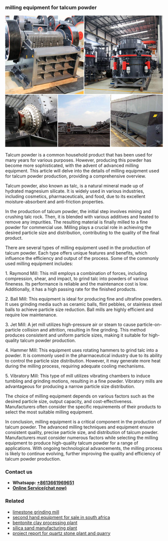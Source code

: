 <h3>milling equipment for talcum powder</h3><img src='1706773408.jpg' alt=''><p>Talcum powder is a common household product that has been used for many years for various purposes. However, producing this powder has become more sophisticated, with the advent of advanced milling equipment. This article will delve into the details of milling equipment used for talcum powder production, providing a comprehensive overview.</p><p>Talcum powder, also known as talc, is a natural mineral made up of hydrated magnesium silicate. It is widely used in various industries, including cosmetics, pharmaceuticals, and food, due to its excellent moisture-absorbent and anti-friction properties.</p><p>In the production of talcum powder, the initial step involves mining and crushing talc rock. Then, it is blended with various additives and heated to remove any impurities. The resulting material is finally milled to a fine powder for commercial use. Milling plays a crucial role in achieving the desired particle size and distribution, contributing to the quality of the final product.</p><p>There are several types of milling equipment used in the production of talcum powder. Each type offers unique features and benefits, which influence the efficiency and output of the process. Some of the commonly used milling equipment includes:</p><p>1. Raymond Mill: This mill employs a combination of forces, including compression, shear, and impact, to grind talc into powders of various fineness. Its performance is reliable and the maintenance cost is low. Additionally, it has a high passing rate for the finished products.</p><p>2. Ball Mill: This equipment is ideal for producing fine and ultrafine powders. It uses grinding media such as ceramic balls, flint pebbles, or stainless steel balls to achieve particle size reduction. Ball mills are highly efficient and require low maintenance.</p><p>3. Jet Mill: A jet mill utilizes high-pressure air or steam to cause particle-on-particle collision and attrition, resulting in fine grinding. This method produces consistent and uniform particle sizes, making it suitable for high-quality talcum powder production.</p><p>4. Hammer Mill: This equipment uses rotating hammers to grind talc into a powder. It is commonly used in the pharmaceutical industry due to its ability to control the particle size distribution. However, it may generate more heat during the milling process, requiring adequate cooling mechanisms.</p><p>5. Vibratory Mill: This type of mill utilizes vibrating chambers to induce tumbling and grinding motions, resulting in a fine powder. Vibratory mills are advantageous for producing a narrow particle size distribution.</p><p>The choice of milling equipment depends on various factors such as the desired particle size, output capacity, and cost-effectiveness. Manufacturers often consider the specific requirements of their products to select the most suitable milling equipment.</p><p>In conclusion, milling equipment is a critical component in the production of talcum powder. The advanced milling techniques and equipment ensure consistent quality, precise particle size, and distribution of talcum powder. Manufacturers must consider numerous factors while selecting the milling equipment to produce high-quality talcum powder for a range of applications. With ongoing technological advancements, the milling process is likely to continue evolving, further improving the quality and efficiency of talcum powder production.</p><h3>Contact us</h3><ul><li><strong>Whatsapp:&nbsp;<a href="https://wa.me/8613661969651">+8613661969651</a></strong></li><li><a href="https://swt.shibang-china.com/?git&amp;zhl&amp;milling equipment for talcum powder"><strong>Online Service(chat now)</strong></a></li></ul><h3>Related</h3><ul><li><a href='limestone grinding mill.md'>limestone grinding mill</a></li><li><a href='second hand equipment for sale in south africa.md'>second hand equipment for sale in south africa</a></li><li><a href='bentonite clay processing plant.md'>bentonite clay processing plant</a></li><li><a href='silica sand manufacturing plant.md'>silica sand manufacturing plant</a></li><li><a href='project report for quartz stone plant and quarry.md'>project report for quartz stone plant and quarry</a></li></ul>